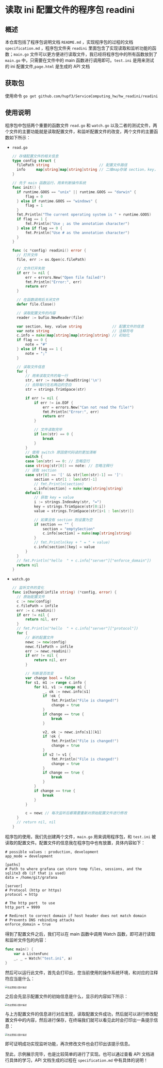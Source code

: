 # 读取 ini 配置文件的程序包 readini

## 概述

本仓库包括了程序包说明文档 `README.md` ，实现程序包的过程的文档 `specification.md` ，程序包文件夹 `readini` 里面包含了实现读取和监听功能的函数；`main.go` 文件可以更方便进行读取文件，我已经将程序包中的所有函数放到了 `main.go` 中，只需要在文件中的 main 函数进行调用即可。`test.ini` 是用来测试的 ini 配置文件,`page.html` 是生成的 API 文档

## 获取包

使用命令 `go get github.com/hupf3/ServiceComputing_hw/hw_readini/readini`

## 使用说明

程序包中包括两个重要的函数文件 `read.go` 和 `watch.go` 以及二者的测试文件，两个文件的主要功能就是读取配置文件，和监听配置文件的改变，两个文件的主要函数如下所示：

- `read.go`

  ```go
  // 存储配置文件的相关信息
  type config struct {
  	filePath string                       // 配置文件路径
  	info     map[string]map[string]string // 二维map存储 section，key，value 的关系
  }
  
  // 先于 main 函数运行，用来判断操作系统
  func init() {
  	if runtime.GOOS == "unix" || runtime.GOOS == "darwin" {
  		flag = 0
  	} else if runtime.GOOS == "windows" {
  		flag = 1
  	}
  	fmt.Println("The current operating system is " + runtime.GOOS)
  	if flag == 1 {
  		fmt.Println("Use ; as the annotation character")
  	} else if flag == 0 {
  		fmt.Println("Use # as the annotation character")
  	}
  }
  
  func (c *config) readini() error {
  	// 打开文件
  	file, err := os.Open(c.filePath)
  
  	// 文件打开失败
  	if err != nil {
  		err = errors.New("Open file failed!")
  		fmt.Println("Error:", err)
  		return err
  	}
  
  	// 在函数调用后关闭文件
  	defer file.Close()
  
  	// 读取配置文件的内容
  	reader := bufio.NewReader(file)
  
  	var section, key, value string              // 配置文件的信息
  	var note string                             // 注释符号
  	c.info = make(map[string]map[string]string) // 初始化
  	if flag == 0 {
  		note = "#"
  	} else if flag == 1 {
  		note = ";"
  	}
  
  	// 读取文件信息
  	for {
  		// 用来读取文件的每一行
  		str, err := reader.ReadString('\n')
  		// 去除每行左右两边的空白
  		str = strings.TrimSpace(str)
  
  		if err != nil {
  			if err != io.EOF {
  				err = errors.New("Can not read the file!")
  				fmt.Println("Error:", err)
  				return err
  			}
  
  			// 文件读取完毕
  			if len(str) == 0 {
  				break
  			}
  		}
  		// 使用 switch 原因使代码读的更加清晰
  		switch {
  		case len(str) == 0: // 忽略空行
  		case string(str[0]) == note: // 忽略注释行
  		// 读取 section
  		case str[0] == '[' && str[len(str)-1] == ']':
  			section = str[1 : len(str)-1]
  			// fmt.Println(section)
  			c.info[section] = make(map[string]string)
  		default:
  			// 获取 key = value
  			i := strings.IndexAny(str, "=")
  			key = strings.TrimSpace(str[0:i])
  			value = strings.TrimSpace(str[i+1 : len(str)])
  
  			// 如果没有 section 则设置为空
  			if section == "" {
  				section = "emptySection"
  				c.info[section] = make(map[string]string)
  			}
  			// fmt.Println(key + " = " + value)
  			c.info[section][key] = value
  		}
  	}
  	// fmt.Println("hello  " + c.info["server"]["enforce_domain"])
  	return nil
  }
  ```

- `watch.go`

  ```go
  // 监听文件的变化
  func isChanged(infile string) (*config, error) {
  	// 原始配置文件
  	c := new(config)
  	c.filePath = infile
  	err := c.readini()
  	if err != nil {
  		return nil, err
  	}
  	// fmt.Println("hello  " + c.info["server"]["protocol"])
  	for {
  		// 新的配置文件
  		newc := new(config)
  		newc.filePath = infile
  		err := newc.readini()
  		if err != nil {
  			return nil, err
  		}
  
  		// 判断是否改变
  		var change bool = false
  		for s1, m1 := range c.info {
  			for k1, v1 := range m1 {
  				_, ok := newc.info[s1]
  				if !ok {
  					fmt.Println("File is changed!")
  					change = true
  				}
  				if change == true {
  					break
  				}
  
  				v2, ok := newc.info[s1][k1]
  				if !ok {
  					fmt.Println("File is changed!")
  					change = true
  				}
  				if v2 != v1 {
  					fmt.Println("File is changed!")
  					change = true
  				}
  				if change == true {
  					break
  				}
  			}
  			if change == true {
  				break
  			}
  		}
  
  		c = newc // 每次监听后都需要重新对原始配置文件进行修改
  	}
  	// return nil, nil
  }
  ```

程序包的使用，我们先创建两个文件，`main.go` 用来调用程序包，和 `test.ini` 被读取的配置文件。配置文件的信息我在程序包中也有放置，具体内容如下：

```
# possible values : production, development
app_mode = development

[paths]
# Path to where grafana can store temp files, sessions, and the sqlite3 db (if that is used)
data = /home/git/grafana

[server]
# Protocol (http or https)
protocol = http

# The http port  to use
http_port = 9999

# Redirect to correct domain if host header does not match domain
# Prevents DNS rebinding attacks
enforce_domain = true
```

得到了配置文件之后，我们可以在 main 函数中调用 Watch 函数，即可进行读取和监听文件包的内容：

```go
func main() {
	var a ListenFunc
	_, _ = Watch("test.ini", a)
}
```

然后可以运行此文件，首先会打印出，您当前使用的操作系统环境，和对应的注释符应当是什么：

<img src="https://img-blog.csdnimg.cn/20201018234832595.png#pic_center" alt="在这里插入图片描述" style="zoom:50%;" />

之后会先显示配置文件的初始信息是什么，显示的内容如下所示：

<img src="https://img-blog.csdnimg.cn/20201018234917137.png?x-oss-process=image/watermark,type_ZmFuZ3poZW5naGVpdGk,shadow_10,text_aHR0cHM6Ly9ibG9nLmNzZG4ubmV0L3FxXzQzMjY3Nzcz,size_16,color_FFFFFF,t_70#pic_center" alt="在这里插入图片描述" style="zoom:50%;" />

与上方配置文件的信息进行对应发现，读取配置文件成功，然后就可以进行修改配置文件中的内容，然后进行保存，在终端我们就可以看见此时会打印出一条提示信息：

<img src="https://img-blog.csdnimg.cn/20201018221312281.png#pic_center" alt="在这里插入图片描述" style="zoom:50%;" />

即可证明成功实现监听功能，再次修改文件也会打印出该提示信息。

至此，示例展示完毕，也是比较简单的进行了实现。也可以通过查看 API 文档进行具体的学习，API 文档生成的过程在 `specification.md` 中有具体的说明！

